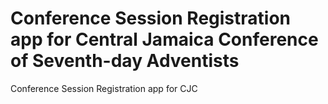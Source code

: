 # Conference Session Registration app for Central Jamaica Conference of Seventh-day Adventists
Conference Session Registration app for CJC
